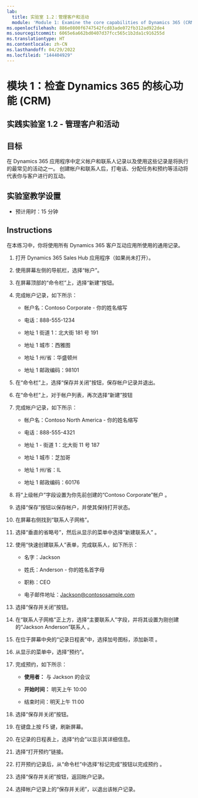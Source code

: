 ```yaml
---
lab:
  title: 实验室 1.2：管理客户和活动
  module: 'Module 1: Examine the core capabilities of Dynamics 365 (CRM)'
ms.openlocfilehash: 886e0800f6747542fcd83ade072fb312ad922de4
ms.sourcegitcommit: 6065e6a662bd0407d37fcc565c1b2da1c916255d
ms.translationtype: HT
ms.contentlocale: zh-CN
ms.lasthandoff: 04/29/2022
ms.locfileid: "144404929"
---
```

<a name="module-1-examine-the-core-capabilities-of-dynamics-365-crm"></a>模块 1：检查 Dynamics 365 的核心功能 (CRM)
========================

## <a name="practice-lab-12---manage-customers-and-activities"></a>实践实验室 1.2 - 管理客户和活动

## <a name="objectives"></a>目标

在 Dynamics 365 应用程序中定义帐户和联系人记录以及使用这些记录是将执行的最常见的活动之一。 创建帐户和联系人后，打电话、分配任务和预约等活动将代表你与客户进行的互动。

## <a name="lab-setup"></a>实验室教学设置

  - 预计用时：15 分钟

## <a name="instructions"></a>Instructions

在本练习中，你将使用所有 Dynamics 365 客户互动应用所使用的通用记录。 

1. 打开 Dynamics 365 Sales Hub 应用程序（如果尚未打开）。 

2. 使用屏幕左侧的导航栏，选择“帐户”。 

3. 在屏幕顶部的“命令栏”上，选择“新建”按钮。

4. 完成帐户记录，如下所示：

    - 帐户名：Contoso Corporate - 你的姓名缩写

    - 电话：888-555-1234

    - 地址 1 街道 1：北大街 181 号 191

    - 地址 1 城市：西雅图

    - 地址 1 州/省：华盛顿州

    - 地址 1 邮政编码：98101

5. 在“命令栏”上，选择“保存并关闭”按钮，保存帐户记录并退出。

6. 在“命令栏”上，对于帐户列表，再次选择“新建”按钮

7. 完成帐户记录，如下所示：

    - 帐户名：Contoso North America - 你的姓名缩写

    - 电话：888-555-4321

    - 地址 1 - 街道 1：北大街 11 号 187

    - 地址 1 城市：芝加哥

    - 地址 1 州/省：IL

    - 地址 1 邮政编码：60176

8. 将“上级帐户”字段设置为你先前创建的“Contoso Corporate”帐户 。 

9. 选择“保存”按钮以保存帐户，并使其保持打开状态。 

10. 在屏幕右侧找到“联系人子网格”。 

11. 选择“垂直的省略号”，然后从显示的菜单中选择“新建联系人” 。 

12. 使用“快速创建联系人”表单，完成联系人，如下所示：

    - 名字：Jackson

    - 姓氏：Anderson - 你的姓名首字母

    - 职称：CEO

    - 电子邮件地址：Jackson@contososample.com

13. 选择“保存并关闭”按钮。

14. 在“联系人子网格”正上方，选择“主要联系人”字段，并将其设置为刚创建的“Jackson Anderson”联系人 。 

15. 在位于屏幕中央的“记录日程表”中，选择加号图标，添加新项 。 

16. 从显示的菜单中，选择“预约”。

17. 完成预约，如下所示：

    - **使用者：** 与 Jackson 的会议

    - **开始时间：** 明天上午 10:00 

    - 结束时间：明天上午 11:00 

18. 选择“保存并关闭”按钮。 

19. 在键盘上按 F5 键，刷新屏幕。     

20. 在记录的日程表上，选择“约会”以显示其详细信息。   

21. 选择“打开预约”链接。 

22. 打开预约记录后，从“命令栏”中选择“标记完成”按钮以完成预约 。 

23. 选择“保存并关闭”按钮，返回帐户记录。   

24. 选择帐户记录上的“保存并关闭”，以退出该帐户记录。   
